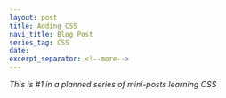 ```yaml
---
layout: post
title: Adding CSS
navi_title: Blog Post
series_tag: CSS
date:
excerpt_separator: <!--more-->
---
```


*This is #1 in a planned series of mini-posts learning CSS*

